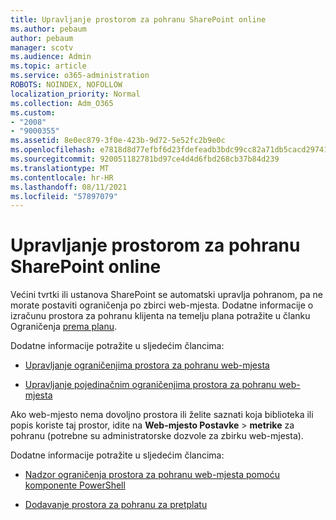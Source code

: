 ```yaml
---
title: Upravljanje prostorom za pohranu SharePoint online
ms.author: pebaum
author: pebaum
manager: scotv
ms.audience: Admin
ms.topic: article
ms.service: o365-administration
ROBOTS: NOINDEX, NOFOLLOW
localization_priority: Normal
ms.collection: Adm_O365
ms.custom:
- "2008"
- "9000355"
ms.assetid: 8e0ec879-3f0e-423b-9d72-5e52fc2b9e0c
ms.openlocfilehash: e7818d8d77efbf6d23fdefeadb3bdc99cc82a71db5cacd29741749fa74460a7a
ms.sourcegitcommit: 920051182781bd97ce4d4d6fbd268cb37b84d239
ms.translationtype: MT
ms.contentlocale: hr-HR
ms.lasthandoff: 08/11/2021
ms.locfileid: "57897079"
---
```

# <a name="manage-your-sharepoint-online-storage"></a>Upravljanje prostorom za pohranu SharePoint online

Većini tvrtki ili ustanova SharePoint se automatski upravlja pohranom, pa ne morate postaviti ograničenja po zbirci web-mjesta. Dodatne informacije o izračunu prostora za pohranu klijenta na temelju plana potražite u članku Ograničenja [prema planu](https://docs.microsoft.com/office365/servicedescriptions/sharepoint-online-service-description/sharepoint-online-limits?redirectedfrom=MSDN#limits-by-plan).

Dodatne informacije potražite u sljedećim člancima:

- [Upravljanje ograničenjima prostora za pohranu web-mjesta](https://docs.microsoft.com/sharepoint/manage-site-collection-storage-limits)

- [Upravljanje pojedinačnim ograničenjima prostora za pohranu web-mjesta](https://docs.microsoft.com/sharepoint/manage-site-collection-storage-limits#manage-individual-site-storage-limits)

Ako web-mjesto nema dovoljno prostora ili želite saznati koja biblioteka ili popis koriste taj prostor, idite na **Web-mjesto Postavke**  >  **metrike** za pohranu (potrebne su administratorske dozvole za zbirku web-mjesta).

Dodatne informacije potražite u sljedećim člancima:

- [Nadzor ograničenja prostora za pohranu web-mjesta pomoću komponente PowerShell](https://docs.microsoft.com/sharepoint/manage-site-collection-storage-limits#monitor-site-storage-limits-by-using-powershell)

- [Dodavanje prostora za pohranu za pretplatu](https://docs.microsoft.com/microsoft-365/commerce/add-storage-space) 
  